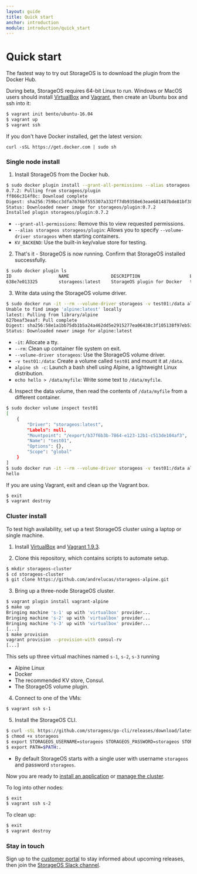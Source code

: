 ```yaml
---
layout: guide
title: Quick start
anchor: introduction
module: introduction/quick_start
---
```


# Quick start

The fastest way to try out StorageOS is to download the plugin from the Docker
Hub.

During beta, StorageOS requires 64-bit Linux to run. Windows or MacOS users
should install [VirtualBox](https://www.virtualbox.org/wiki/Downloads) and [Vagrant](http://vagrantup.com/downloads.html), then create an Ubuntu box and
ssh into it:

```bash
$ vagrant init bento/ubuntu-16.04
$ vagrant up
$ vagrant ssh
```

If you don't have Docker installed, get the latest version:
```
curl -sSL https://get.docker.com | sudo sh
```

### Single node install

1. Install StorageOS from the Docker hub.
```bash
$ sudo docker plugin install --grant-all-permissions --alias storageos storageos/plugin KV_BACKEND=boltdb
0.7.2: Pulling from storageos/plugin
ff866c314f8c: Download complete
Digest: sha256:759bcc3dfa7b76bf555307a332ff7db9358e63eae681487bde81bf3860af9067
Status: Downloaded newer image for storageos/plugin:0.7.2
Installed plugin storageos/plugin:0.7.2
```
* `--grant-all-permissions`: Remove this to view requested permissions.
* `--alias storageos storageos/plugin`: Allows you to specify `--volume-driver storageos` when starting containers.
* `KV_BACKEND`: Use the built-in key/value store for testing.

2. That's it - StorageOS is now running. Confirm that StorageOS installed successfully.
```bash
$ sudo docker plugin ls
ID                  NAME                DESCRIPTION                   ENABLED
638e7e013325        storageos:latest    StorageOS plugin for Docker   true
```

3. Write data using the StorageOS volume driver.
```bash
$ sudo docker run -it --rm --volume-driver storageos -v test01:/data alpine sh -c "echo hello > /data/myfile"
Unable to find image 'alpine:latest' locally
latest: Pulling from library/alpine
627beaf3eaaf: Pull complete
Digest: sha256:58e1a1bb75db1b5a24a462dd5e2915277ea06438c3f105138f97eb53149673c4
Status: Downloaded newer image for alpine:latest
```
* `-it`: Allocate a tty.
* `--rm`: Clean up container file system on exit.
* `--volume-driver storageos`: Use the StorageOS volume driver.
* `-v test01:/data`: Create a volume called `test01` and mount it at `/data`.
* `alpine sh -c`: Launch a bash shell using Alpine, a lightweight Linux distribution.
* `echo hello > /data/myfile`: Write some text to `/data/myfile`.

4. Inspect the data volume, then read the contents of `/data/myfile` from a different container.
```bash
$ sudo docker volume inspect test01
[
    {
        "Driver": "storageos:latest",
        "Labels": null,
        "Mountpoint": "/export/b37f6b3b-7864-e123-12b1-c513de104af3",
        "Name": "test01",
        "Options": {},
        "Scope": "global"
    }
]
$ sudo docker run -it --rm --volume-driver storageos -v test01:/data alpine sh -c "cat /data/myfile"
hello
```

If you are using Vagrant, exit and clean up the Vagrant box.
```bash
$ exit
$ vagrant destroy
```

### Cluster install

To test high availability, set up a test StorageOS cluster using a laptop or single machine.

1. Install [VirtualBox](https://www.virtualbox.org/wiki/Downloads) and [Vagrant
1.9.3](http://vagrantup.com/downloads.html).

2. Clone this repository, which contains scripts to automate setup.
```bash
$ mkdir storageos-cluster
$ cd storageos-cluster
$ git clone https://github.com/andrelucas/storageos-alpine.git
```

3. Bring up a three-node StorageOS cluster.
```bash
$ vagrant plugin install vagrant-alpine
$ make up
Bringing machine 's-1' up with 'virtualbox' provider...
Bringing machine 's-2' up with 'virtualbox' provider...
Bringing machine 's-3' up with 'virtualbox' provider...
[...]
$ make provision
vagrant provision --provision-with consul-rv
[...]
```
This sets up three virtual machines named `s-1`, `s-2`, `s-3` running
* Alpine Linux
* Docker
* The recommended KV store, Consul.
* The StorageOS volume plugin.

4. Connect to one of the VMs:
```bash
$ vagrant ssh s-1
```

5. Install the StorageOS CLI.
```bash
$ curl -sSL https://github.com/storageos/go-cli/releases/download/latest/storageos_linux_amd64 > storageos
$ chmod +x storageos
$ export STORAGEOS_USERNAME=storageos STORAGEOS_PASSWORD=storageos STORAGEOS_HOST=127.0.0.1
$ export PATH=$PATH:.
```
* By default StorageOS starts with a single user with username `storageos` and password `storageos`.

Now you are ready to [install an application](../applications/postgres.html) or [manage the cluster](../manage/volumes.html).

To log into other nodes:
```bash
$ exit
$ vagrant ssh s-2
```

To clean up:
```bash
$ exit
$ vagrant destroy
```

### Stay in touch

Sign up to the [customer portal](http://my.storageos.com) to stay informed about upcoming releases, then join the [StorageOS Slack channel](http://slack.storageos.com).
